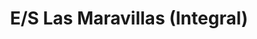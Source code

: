 ---
title: "E/S Las Maravillas (Integral)"
url: /caracas/e-s-las-maravillas-integral/
shop: Allgemein
---